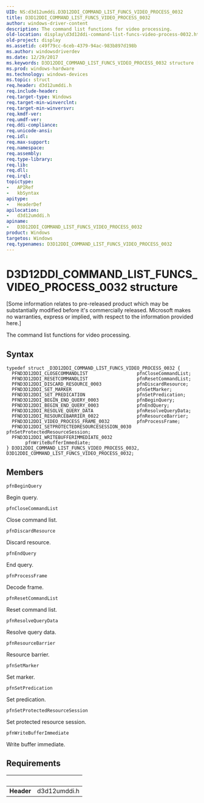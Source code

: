 ```yaml
---
UID: NS:d3d12umddi.D3D12DDI_COMMAND_LIST_FUNCS_VIDEO_PROCESS_0032
title: D3D12DDI_COMMAND_LIST_FUNCS_VIDEO_PROCESS_0032
author: windows-driver-content
description: The command list functions for video processing.
old-location: display\d3d12ddi-command-list-funcs-video-process-0032.htm
old-project: display
ms.assetid: c49f79cc-6ceb-4379-94ac-983b897d198b
ms.author: windowsdriverdev
ms.date: 12/29/2017
ms.keywords: D3D12DDI_COMMAND_LIST_FUNCS_VIDEO_PROCESS_0032 structure [Display Devices], d3d12umddi/D3D12DDI_COMMAND_LIST_FUNCS_VIDEO_PROCESS_0032, D3D12DDI_COMMAND_LIST_FUNCS_VIDEO_PROCESS_0032, display.d3d12ddi-command-list-funcs-video-process-0032
ms.prod: windows-hardware
ms.technology: windows-devices
ms.topic: struct
req.header: d3d12umddi.h
req.include-header: 
req.target-type: Windows
req.target-min-winverclnt: 
req.target-min-winversvr: 
req.kmdf-ver: 
req.umdf-ver: 
req.ddi-compliance: 
req.unicode-ansi: 
req.idl: 
req.max-support: 
req.namespace: 
req.assembly: 
req.type-library: 
req.lib: 
req.dll: 
req.irql: 
topictype:
-	APIRef
-	kbSyntax
apitype:
-	HeaderDef
apilocation:
-	d3d12umddi.h
apiname:
-	D3D12DDI_COMMAND_LIST_FUNCS_VIDEO_PROCESS_0032
product: Windows
targetos: Windows
req.typenames: D3D12DDI_COMMAND_LIST_FUNCS_VIDEO_PROCESS_0032
---
```


# D3D12DDI_COMMAND_LIST_FUNCS_VIDEO_PROCESS_0032 structure
<p class="CCE_Message">[Some information relates to pre-released product which may be substantially modified before it's commercially released. Microsoft makes no warranties, express or implied, with respect to the information provided here.]

The command list functions for video processing.

## Syntax
````
typedef struct _D3D12DDI_COMMAND_LIST_FUNCS_VIDEO_PROCESS_0032 {
  PFND3D12DDI_CLOSECOMMANDLIST                  pfnCloseCommandList;
  PFND3D12DDI_RESETCOMMANDLIST                  pfnResetCommandList;
  PFND3D12DDI_DISCARD_RESOURCE_0003             pfnDiscardResource;
  PFND3D12DDI_SET_MARKER                        pfnSetMarker;
  PFND3D12DDI_SET_PREDICATION                   pfnSetPredication;
  PFND3D12DDI_BEGIN_END_QUERY_0003              pfnBeginQuery;
  PFND3D12DDI_BEGIN_END_QUERY_0003              pfnEndQuery;
  PFND3D12DDI_RESOLVE_QUERY_DATA                pfnResolveQueryData;
  PFND3D12DDI_RESOURCEBARRIER_0022              pfnResourceBarrier;
  PFND3D12DDI_VIDEO_PROCESS_FRAME_0032          pfnProcessFrame;
  PFND3D12DDI_SETPROTECTEDRESOURCESESSION_0030  pfnSetProtectedResourceSession;
  PFND3D12DDI_WRITEBUFFERIMMEDIATE_0032         pfnWriteBufferImmediate;
} D3D12DDI_COMMAND_LIST_FUNCS_VIDEO_PROCESS_0032, D3D12DDI_COMMAND_LIST_FUNCS_VIDEO_PROCESS_0032;
````

## Members


`pfnBeginQuery`

Begin query.

`pfnCloseCommandList`

Close command list.

`pfnDiscardResource`

Discard resource.

`pfnEndQuery`

End query.

`pfnProcessFrame`

Decode frame.

`pfnResetCommandList`

Reset command list.

`pfnResolveQueryData`

Resolve query data.

`pfnResourceBarrier`

Resource barrier.

`pfnSetMarker`

Set marker.

`pfnSetPredication`

Set predication.

`pfnSetProtectedResourceSession`

Set protected resource session.

`pfnWriteBufferImmediate`

Write buffer immediate.


## Requirements
| &nbsp; | &nbsp; |
| ---- |:---- |
| **Header** | d3d12umddi.h |